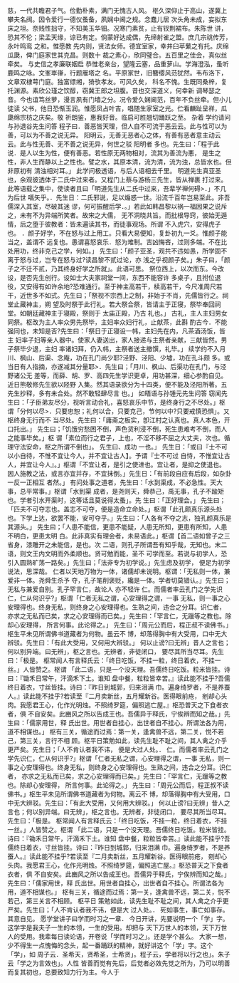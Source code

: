 <!-- { "loadSidebar": true } -->
慈，一代共瞻君子气。俭勤朴素，满门无愧古人风。
枢久深仰止于高山，遂冀上攀夫名阀。因令爱行一德仪蚤备，夙娴中阃之规。念蠢儿居
次头角未成，妄拟东床之坦。奈贱性拙守，不知美玉华钿。况寒门素贫，止有钗荆裙布。朱陈世
讲，恐其不伦；梁孟天缘，谅已有定。倘蒙好达成偶，先缔射雀之盟。庶几宗祧传芳，永叶鸣鸾
之和。惟愿教
先内则，贤法女师。德宜室家，幸井臼苹蘩之有托。庆绵瓜瓞，俾门庭家世其克昌。则数十
裁之素心，欣同璧合。五百里之佳会，真似丝牵矣。
与史信之孝廉联姻启
恭惟老亲台，望隆云塞，品重萝山。学海澄泓，蚤听鹿鸣之咏。文峯崒嵂，行题雁塔之
名。平原家世，旧簪缨风范犹然。韦布洛下，文章双棣萼门庭。独富缥缃，猗欤孝友。可风久矣，
科名不愧。生既同桑梓，复托渊源。素欣公瑾之饮醇，窃冀王郎之坦腹。昔也交深道义，何幸新
调琴瑟之音。今也谊笃丝萝，漫言夙有门墙之分。况令爱久娴阃范，百年不负丝牵。但小儿徒读
父书，他日恐惭玉润。惟愿凤占叶吉，唱随生家室之光。伫看麟趾呈祥，瓜瓞绵宗枋之庆矣。敬
祈朗鉴，惠我好音。临启可胜翘切踊跃之至。
杂着
学约请问与孙退谷先生问答
程子曰．善恶皆天理，但人自不可流于恶云云。此与性可以为善，可以为不善之说无异。
阳明云，无善无恶者心之体，有善有恶者意主动云云。此与性无善、无不善之说无异，何世之驳
阳明者
多也。先生曰：「程于此说．是人以生为性，便有善恶。若性原无两物相对，流其为善流为悪，
是生之
性，非人生而静以上之性也。譬之水，其原本清，流为清，流为浊，总皆水也。但非原初有
清浊相对耳。」
此学问极透语，与后人语相去千里。
明道先生真亚圣也，余观彼透体于二氏中过来者。又程门上蔡与游杨三先生，皆从禅裹
打过来。此等语载之集中，使读者且曰「明道先生从二氏中过来，吾辈学禅何碍>．」不几为后世
嚆矢乎。．先生日：二氏邪说，足以煽惑一世。沿流千百年岂易至此。非吾儒深入其室，尽破其迷
谬，何可振醒后学．。」若此如韩昌黎以祸一福因果之说斥之，未有不为异端所笑者。故宋之大儒，
无不洞晓共旨。而批根导窍，彼始无遁情，后之堕于彼教者：皆未遍读其书，而徒事观场。所谓
不入虎穴，安得虎子也。
．颜子好学，不在怒与过上用工。只看大易便知，复卦初九一爻。惟颜子能当之，盖谓不
远复也。愚谓喜怒哀乐．怒为难制。吉凶悔吝，过则多端。不在比处用功，终非克己之学，何如。」
先生曰：「颜子亚圣，观共不违如愚，所学固不离于怒与过，岂专在怒与过?读昌黎不贰过论，亦
浅之乎视颜子矣。」朱子曰，「颜子之不迁不贰，乃其终身好学之所就」。此语可思。
祭位西上，以次而东。今改设，是否先生创行。设如士大夫家祠堂一间，东西不能容许
多桌子，且拊位退役，又安得有如许余地?恐难通行。至于神主高若干，椟高若干，今尺准周尺若
干，近世多不如式。先生曰；「祭视不宗西上之制，非始于不肖，先儒皆行之。祠堂止藏神主，朔
望及时祭于此行礼。若大祭合祭，皆请主于正寝，祭毕奉回祠堂。如朝廷藏神主于寝殿，祭则于
太庙正殿，乃古
礼也。」
古礼，主人主妇男女同祭。枢改为主人率众男先祭毕，主妇率众妇行礼，止献茶，此斟
酌古今．不能强同也，未知是否?先生曰：「祭日于正寝设一帏，主妇先在内，凡茶酒汤饭，皆主
妇率子妇等亲人器中。使家人妻送出，家人接递与主祭者亲献，三献皆然。男子祭毕少退，主妇
率诸妇拜，仍入帏，主祭者送主撤馔，礼毕。」
续学约不入月川、枫山、后渠、念庵，功在孔门尚少耶?泾野、泾阳、少墟，功在孔斗颇
多。或当日有人指摘，亦遂减其分量耶>．先生曰；「月川、枫山、后渠功在孔门，与泾野诸公无
差等，而薛、胡、罗、高四先生学识更卓，用功甚深，细心参酌自见。近日熊敬修先生欲以陉野
入集。然其语录欲分为十四类，便不能及泾阳所著。五先生抄释，多有未合处。然不敢轻肆尽言
也。」
如晤语与孙锺元先生问答
窃闻先生曰：「子臣弟友尽分，视听言动合礼，喜怒哀乐中节，是终身行之不尽处。」枢
谓「分何以尽>．只要忠恕；礼何以合，只要克己，节何以中?只要戒慎恐惧」。又枢终身无行而不
当尽处。先生曰：「庸斋之板实，卽江村之认真也。真人本色，开口托出。」
先生曰；「饥饿穷愁困不倒，声色货利浸不倒，死生患难考不倒，而人之能事毕矣。」枢
谓「素位而行之君子，上也，不淫不移不屈之大丈夫，次也。循理守法安命，枢之所谓不倒也」。
先生曰、成功
一也。」
先生日：「或曰『士不可以小自待，不惟不宜让今人，并不宜让古人】。予谓『士不可过
自恃，不惟宜让古人，并宜让今人』。」枢谓「不宜让者，是引之使进也。宜让者，是抑之使退也。
因人施教之法，或言亦宜并存，不宜抹倒。」先生日：「有前段自应有后段，如杂卦一反一正相互
者然。」
有问处事之道者，先生曰：「水到渠成，不必急性。天大事，总平常事。」枢谓「水到渠
成者，是尧则天，舜恭己，禹无事，孔子不踰矩也。学者引水开渠时，这等话且莫说得太蚤」。先
生曰：「正好理会。」
先生曰；「匹夫不可夺志也。盖志不可夺，便是造命立命处。」枢谓「此孔颇真乐源头处
也。下学上达，欲罢不能，安可夺乎。」先生曰：「人各有不夺之志，独孔颜真乐是其源头。」
先生曰；「人患不能信，更患不能疑，人患无所知，更患有所知，人患不明白，更患太明
白。此非真实有理会者，未易语此。」枢谓【首二语如曾子之三省身，漆雕开之未能信，是也。次
二语，则孔子所谓吾有知乎哉，无知也。末二语，则文王内文明而外柔顺也。贤可勉而能，圣不
可学而至。若说与初学人，恐引入圆熟旷荡一路矣。」先生曰；「法非专为初学说。」先生虑及初学，
便足为初学说法，思深哉。
仁者以天地万物为一体，诸儒却未说明。枢谓：「无私则一体，兼爱非一体。尧舜生杀予
夺，孔子笔削褒贬，纔是一体。学者切莫错认。」先生曰；无私与兼爱自别。孔子罕言仁，故论人
亦不轻许
仁。而儒者率云孔门之学先识仁，仁从何识乎?」枢谓「仁者无私之谓，心安理得之谓，一事
无私，则一事之心安理得也。终身无私，则终身之心安理得也。生熟之间，违合之分耳。识仁者，
亦求之无私而已矣，求之心安理得而已矣。」先生曰：「罕言仁，无躐等之教也。除却心安理得，
所言何事。此论得之。」
先生曰：「周元公而后，程正叔不读佛书。」枢生平未见所谓佛书道藏者为何物。虽云不
博，却落得胸中有大受用，口中无大辨驳。先生曰：「有此大受用，又何用大辨驳。」
何以止谤?曰无辨」昔人之言也；何以别异端。曰无辨」，枢之言也。无辨者，非徒闭口，
要尽其所当尽耳。先生曰：「极是。
枢常闻人有言释氏云：「终日吃饭，不挂一粒，终日着衣，不挂一丝。」人皆赞之。枢谓
「此二语，只是一个没天理。吾儒终日吃饭。粒米皆挂。诗曰：『锄禾日常午，汗滴禾下土。谁知
盘中餐，粒粒皆幸苦。』读此能不挂乎?吾儒终日着衣，寸丝皆挂。诗曰：『昨日到城郭，归来泪满
巾。遍身绮罗者，不是养蚕人。』读此能不挂乎?若读至『二月卖新丝，五月耀新谷。医得眼前疮，
剜却心头肉。我愿君王心，化作光明烛。不照绮罗筵，偏照逃亡屋。』枢恐普天之下食者衣者，俱
不自安矣。此豳风之所以告成王也。吾儒异于释氏，宁俟辨而知之哉。」先生曰：「儒家用世，释
氏出世。用世者自挂心，出世者自不挂心。所谓法各为用，道不相谋也。」
枢有三关，循途而过焉：第一关，逢禽兽不远，第二关，悦不若己，第三关，言行不相
顾。枢平日策勉如此，读先生耻不耻之间，其人禽之介乎更严矣。先生日；「人不肯认者我不讳，
便是大过人处。．
仁。而儒者率云孔门之学先识仁，仁从何识乎?」枢谓「仁者无私之谓，心安理得之谓，一事
无私，则一事之心安理得也。终身无私，则终身之心安理得也。生熟之间，违合之分耳。识仁者，
亦求之无私而已矣，求之心安理得而已矣。」先生曰：「罕言仁，无躐等之教也。除却心安理得，
所言何事。此论得之。」
先生曰：「周元公而后，程正叔不读佛书。」枢生平未见所谓佛书道藏者为何物。离云不
博，却落得胸中有大受用，口中无大辨驳。先生曰：「有此大受用，又何用大辨驳。」
何以止谤?曰无辨」昔人之言也；何以别异端。曰无辨」，枢之言也。无辨者，非徒闭口，
要尽其所当尽耳。先生曰：「极是。
枢常闻人有言释氏云：「终日吃饭，不挂一粒，终日着衣，不挂一丝。」人皆赞之。枢谓
「此二语，只是一个没天理。吾儒终日吃饭。粒米皆挂。诗曰：『锄禾日常午，汗滴禾下土。谁知
盘中餐，粒粒皆幸苦。』读此能不挂乎?吾儒终日着衣，寸丝皆挂。诗曰：『昨日到城郭，归来泪满
巾。遍身绮罗者，不是养蚕人。』读此能不挂乎?若读至『二月卖新丝，五月耀新谷。医得眼前疮，
剜却心头肉。我愿君王心，化作光明烛。不照绮罗筵，偏照逃亡屋。』枢恐普天之下食者衣者，俱
不自安矣。此豳风之所以告成王也。吾儒异于释氏，宁俟辨而知之哉。」先生曰：「儒家用世，释
氏出世。用世者自挂心，出世者自不挂心。所谓法各为用，道不相谋也。」
枢有三关，循途而过焉：第一关，逢禽兽不远，第二关，悦不若己，第三关言不相顾。
枢平日
策勉如此，读先生耻不耻之间，其人禽之介乎更严矣。先生曰；「人不肯认者我不讳，便是大
过人处。．
死如事生，事亡如事存。其意自见。
愿学堂讲子曰学而时习之一章．
今日开讲，先要说明一个「学」字。这学字是我夫子一生的本领，一生的受用。却把与
天下万世人的本领，天下万世人的受用。我辈每日读论语，开卷说「学而时习之」。还是学个甚么。
大家一想，少不得生一点愧悔的念头，起一番踊跃的精神，就好讲这个「学」字。这个「学」，如
周子云．圣希天，贤希圣，士希贤」。程子云，学者将以行之也」。朱子云「学之为言效也」。人性
皆善而觉有先后，后觉者必效先觉之所为，乃可以明善而复其初也，总要致知力行为主。今人于
